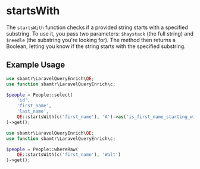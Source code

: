 # startsWith

The `startsWith` function checks if a provided string starts with a specified substring. To use it, you pass two
parameters: `$haystack` (the full string) and `$needle` (the substring you're looking for). The method then returns a
Boolean, letting you know if the string starts with the specified substring.

## Example Usage

```php
use sbamtr\LaravelQueryEnrich\QE;
use function sbamtr\LaravelQueryEnrich\c;

$people = People::select(
    'id',
    'first_name',
    'last_name',
    QE::startsWith(c('first_name'), 'A')->as('is_first_name_starting_with_a')
)->get();
```

```php
use sbamtr\LaravelQueryEnrich\QE;
use function sbamtr\LaravelQueryEnrich\c;

$people = People::whereRaw(
    QE::startsWith(c('first_name'), 'Walt')
)->get();
```
